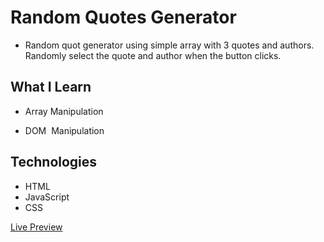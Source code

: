 # Random Quotes Generator

* Random quot generator using simple array with 3 quotes and authors. Randomly select the quote and author when the button clicks.

## What I Learn

* Array Manipulation

* DOM  Manipulation

## Technologies

* HTML
* JavaScript
* CSS

[Live Preview ](https://manoj0718.github.io/message-generator-node/)
